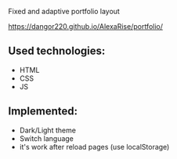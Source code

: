 Fixed and adaptive portfolio layout

https://dangor220.github.io/AlexaRise/portfolio/


## Used technologies:

* HTML
* CSS
* JS


## Implemented:

* Dark/Light theme
* Switch language
* it's work after reload pages (use localStorage)
